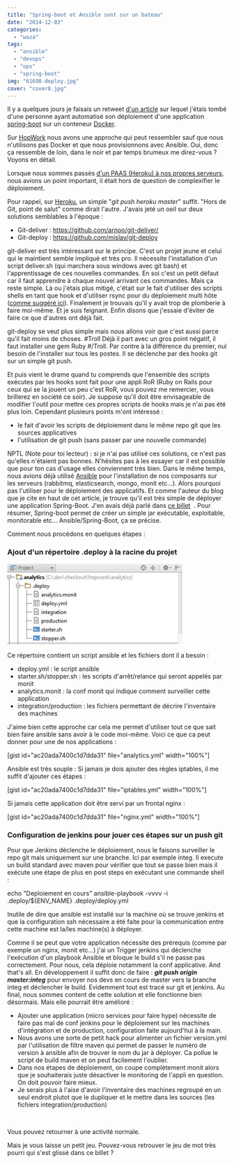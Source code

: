 ```yaml
---
title: "Spring-boot et Ansible sont sur un bateau"
date: "2014-12-03"
categories: 
  - "waza"
tags: 
  - "ansible"
  - "devops"
  - "ops"
  - "spring-boot"
img: "61698-deploy.jpg"
cover: "cover8.jpg"
---
```


Il y a quelques jours je faisais un retweet [d'un article](http://blog.adaofeliz.com/2014/11/21/first-look-spring-boot-and-docker/ "first-look-spring-boot-and-docker") sur lequel j'étais tombé d'une personne ayant automatisé son déploiement d'une application [spring-boot](http://projects.spring.io/spring-boot/ "Spring Boot") sur un conteneur [Docker](https://www.docker.com/ "Docker").

Sur [HopWork](https://www.hopwork.com/ "Hopwork") nous avons une approche qui peut ressembler sauf que nous n'utilisons pas Docker et que nous provisionnons avec Ansible. Oui, donc ça ressemble de loin, dans le noir et par temps brumeux me direz-vous ? Voyons en détail.

Lorsque nous sommes passés [d'un PAAS (Heroku) à nos propres serveurs](http://www.eventuallycoding.com/index.php/paas-or-not-paas-that-is-the-question/ "PAAS or not PAAS, that is the question"), nous avions un point important, il était hors de question de complexifier le déploiement.

Pour rappel, sur [Heroku](http://www.heroku.com "Heroku"), un simple "_git push heroku master_" suffit. "Hors de Git, point de salut" comme dirait l'autre. J'avais jeté un oeil sur deux solutions semblables à l'époque :

- Git-deliver : https://github.com/arnoo/git-deliver/
- Git-deploy : https://github.com/mislav/git-deploy

git-deliver est très intéressant sur le principe. C'est un projet jeune et celui qui le maintient semble impliqué et très pro. Il nécessite l'installation d'un script deliver.sh (qui marchera sous windows avec git bash) et l'apprentissage de ces nouvelles commandes. En soi c'est un petit défaut car il faut apprendre à chaque nouvel arrivant ces commandes. Mais ça reste simple. Là ou j'étais plus mitigé, c'était sur le fait d'utiliser des scripts shells en tant que hook et d'utiliser rsync pour du déploiement multi hôte ([comme suggéré ici](https://github.com/arnoo/git-deliver/issues/62)). Finalement je trouvais qu'il y avait trop de plomberie à faire moi-même. Et je suis feignant. Enfin disons que j'essaie d'éviter de faire ce que d'autres ont déjà fait.

git-deploy se veut plus simple mais nous allons voir que c'est aussi parce qu'il fait moins de choses. #Troll Déjà il part avec un gros point négatif, il faut installer une gem Ruby #/Troll. Par contre à la différence du premier, nul besoin de l'installer sur tous les postes. Il se déclenche par des hooks git sur un simple git push.

Et puis vient le drame quand tu comprends que l'ensemble des scripts exécutes par les hooks sont fait pour une appli RoR (Ruby on Rails pour ceux qui se la jouent un peu c'est RoR, vous pouvez me remercier, vous brillerez en société ce soir). Je suppose qu'il doit être envisageable de modifier l'outil pour mettre ces propres scripts de hooks mais je n'ai pas été plus loin. Cependant plusieurs points m'ont intéressé :

- le fait d'avoir les scripts de déploiement dans le même repo git que les sources applicatives
- l'utilisation de git push (sans passer par une nouvelle commande)

NPTL (Note pour toi lecteur) : si je n'ai pas utilisé ces solutions, ce n'est pas qu'elles n'étaient pas bonnes. N'hésites pas à les essayer car il est possible que pour ton cas d'usage elles conviennent très bien. Dans le même temps, nous avions déjà utilisé [Ansible](http://www.ansible.com/home "Ansible") pour l'installation de nos composants sur les serveurs (rabbitmq, elasticsearch, mongo, monit etc...). Alors pourquoi pas l'utiliser pour le déploiement des applicatifs. Et comme l'auteur du blog que je cite en haut de cet article, je trouve qu'il est très simple de déployer une application Spring-Boot. J'en avais déjà parlé dans [ce billet](http://www.eventuallycoding.com/index.php/spring-boot-dans-le-doute-reboote/ "Spring Boot : dans le doute reboote")  . Pour résumer, Spring-boot permet de créer un simple jar exécutable, exploitable, monitorable etc... Ansible/Spring-Boot, ça se précise.

Comment nous procédons en quelques étapes :

### Ajout d'un répertoire .deploy à la racine du projet

[![deploy](/images/61698-deploy.jpg)](http://eventuallycoding.com/wp-content/uploads/2014/12/61698-deploy.jpg)

Ce répertoire contient un script ansible et les fichiers dont il a besoin :

- deploy.yml : le script ansible
- starter.sh/stopper.sh : les scripts d'arrêt/relance qui seront appelés par monit
- analytics.monit : la conf monit qui indique comment surveiller cette application
- integration/production : les fichiers permettant de décrire l'inventaire des machines

J'aime bien cette approche car cela me permet d'utiliser tout ce que sait bien faire ansible sans avoir à le code moi-même. Voici ce que ca peut donner pour une de nos applications :

\[gist id="ac20ada7400c1d7dda31" file="analytics.yml" width="100%"\]

Ansible est très souple : Si jamais je dois ajouter des règles iptables, il me suffit d'ajouter ces étapes :

\[gist id="ac20ada7400c1d7dda31" file="iptables.yml" width="100%"\]

Si jamais cette application doit être servi par un frontal nginx :

\[gist id="ac20ada7400c1d7dda31" file="nginx.yml" width="100%"\]

### Configuration de jenkins pour jouer ces étapes sur un push git

Pour que Jenkins déclenche le déploiement, nous le faisons surveiller le repo git mais uniquement sur une branche. Ici par exemple integ. Il execute un build standard avec maven pour vérifier que tout se passe bien mais il exécute une étape de plus en post steps en exécutant une commande shell :

echo "Deploiement en cours"
ansible-playbook -vvvv -i .deploy/${ENV\_NAME} .deploy/deploy.yml

Inutile de dire que ansible est installé sur la machine où se trouve jenkins et que la configuration ssh nécessaire a été faite pour la communication entre cette machine est la/les machine(s) à déployer.

Comme il se peut que votre application nécessite des prérequis (comme par exemple un nginx, monit etc...) j'ai un Trigger jenkins qui déclenche l'exécution d'un playbook Ansible et bloque le build s'il ne passe pas correctement. Pour nous, cela déploie notamment la conf applicative. And that's all. En développement il suffit donc de faire : **_git push origin master:integ_** pour envoyer nos devs en cours de master vers la branche integ et déclencher le build. Evidemment tout est tracé sur git et jenkins. Au final, nous sommes content de cette solution et elle fonctionne bien désormais. Mais elle pourrait être amélioré :

- Ajouter une application (micro services pour faire hype) nécessite de faire pas mal de conf jenkins pour le déploiement sur les machines d'intégration et de production, configuration faite aujourd'hui à la main.
- Nous avons une sorte de petit hack pour alimenter un fichier version.yml par l'utilisation de filtre maven qui permet de passer le numéro de version à ansible afin de trouver le nom du jar à déployer. Ca pollue le script de build maven et on peut facilement l'oublier.
- Dans nos étapes de déploiement, on coupe complètement monit alors que je souhaiterais juste désactiver le monitoring de l'appli en question. On doit pouvoir faire mieux.
- Je serais plus à l'aise d'avoir l'inventaire des machines regroupé en un seul endroit plutot que le dupliquer et le mettre dans les sources (les fichiers integration/production)

 

Vous pouvez retourner à une activité normale.

Mais je vous laisse un petit jeu. Pouvez-vous retrouver le jeu de mot très pourri qui s'est glissé dans ce billet ?
